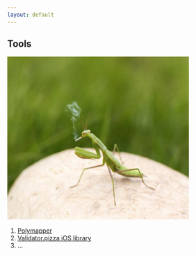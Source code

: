 ```yaml
---
layout: default
---
```


## Tools

<img class="profile-picture" src="default.jpg">

1. [Polymapper](http://ryans.host/polymapper)
2. [Validator.pizza iOS library](https://github.com/imryan/validatorpizza-ios)
3. ...
